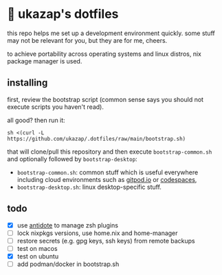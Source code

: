 # 🍜 ukazap's dotfiles

this repo helps me set up a development environment quickly. some stuff may not be relevant for you, but they are for me, cheers.

to achieve portability across operating systems and linux distros, nix package manager is used.

## installing

first, review the bootstrap script (common sense says you should not execute scripts you haven't read).

all good? then run it:

```shell
sh <(curl -L https://github.com/ukazap/.dotfiles/raw/main/bootstrap.sh)
```

that will clone/pull this repository and then execute `bootstrap-common.sh` and optionally followed by `bootstrap-desktop`:
  
  - `bootstrap-common.sh`: common stuff which is useful everywhere including cloud environments such as [gitpod.io](gitpod.io) or [codespaces](https://github.com/features/codespaces),
  - `bootstrap-desktop.sh`: linux desktop-specific stuff.

## todo

* [x] use [antidote](https://getantidote.github.io/) to manage zsh plugins
* [ ] lock nixpkgs versions, use home.nix and home-manager
* [ ] restore secrets (e.g. gpg keys, ssh keys) from remote backups
* [ ] test on macos
* [x] test on ubuntu
* [ ] add podman/docker in bootstrap.sh
